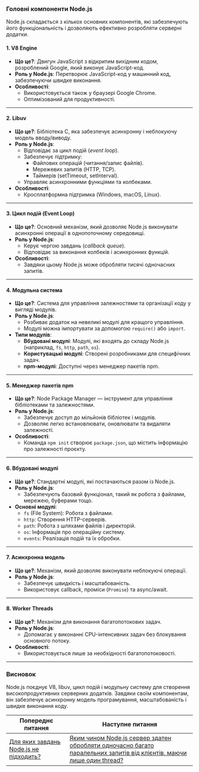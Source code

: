 ### Головні компоненти Node.js

Node.js складається з кількох основних компонентів, які забезпечують його функціональність і дозволяють ефективно розробляти серверні додатки.

#### **1. V8 Engine**
- **Що це?**: Двигун JavaScript з відкритим вихідним кодом, розроблений Google, який виконує JavaScript-код.
- **Роль у Node.js**: Перетворює JavaScript-код у машинний код, забезпечуючи швидке виконання.
- **Особливості**:
    - Використовується також у браузері Google Chrome.
    - Оптимізований для продуктивності.

---

#### **2. Libuv**
- **Що це?**: Бібліотека C, яка забезпечує асинхронну і неблокуючу модель вводу/виводу.
- **Роль у Node.js**:
    - Відповідає за цикл подій (*event loop*).
    - Забезпечує підтримку:
        - Файлових операцій (читання/запис файлів).
        - Мережевих запитів (HTTP, TCP).
        - Таймерів (setTimeout, setInterval).
    - Управляє асинхронними функціями та колбеками.
- **Особливості**:
    - Кросплатформна підтримка (Windows, macOS, Linux).

---

#### **3. Цикл подій (Event Loop)**
- **Що це?**: Основний механізм, який дозволяє Node.js виконувати асинхронні операції в однопоточному середовищі.
- **Роль у Node.js**:
    - Керує чергою завдань (*callback queue*).
    - Відповідає за виконання колбеків і асинхронних функцій.
- **Особливості**:
    - Завдяки цьому Node.js може обробляти тисячі одночасних запитів.

---

#### **4. Модульна система**
- **Що це?**: Система для управління залежностями та організації коду у вигляді модулів.
- **Роль у Node.js**:
    - Розбиває додаток на невеликі модулі для кращого управління.
    - Модулі можна імпортувати за допомогою `require()` або `import`.
- **Типи модулів**:
    - **Вбудовані модулі**: Модулі, які входять до складу Node.js (наприклад, `fs`, `http`, `path`, `os`).
    - **Користувацькі модулі**: Створені розробниками для специфічних задач.
    - **npm-модулі**: Доступні через менеджер пакетів npm.

---

#### **5. Менеджер пакетів npm**
- **Що це?**: Node Package Manager — інструмент для управління бібліотеками та залежностями.
- **Роль у Node.js**:
    - Забезпечує доступ до мільйонів бібліотек і модулів.
    - Дозволяє легко встановлювати, оновлювати та видаляти залежності.
- **Особливості**:
    - Команда `npm init` створює `package.json`, що містить інформацію про залежності проєкту.

---

#### **6. Вбудовані модулі**
- **Що це?**: Стандартні модулі, які постачаються разом із Node.js.
- **Роль у Node.js**:
    - Забезпечують базовий функціонал, такий як робота з файлами, мережею, буферами тощо.
- **Основні модулі**:
    - `fs` (File System): Робота з файлами.
    - `http`: Створення HTTP-серверів.
    - `path`: Робота з шляхами файлів і директорій.
    - `os`: Інформація про операційну систему.
    - `events`: Реалізація подій та їх обробки.

---

#### **7. Асинхронна модель**
- **Що це?**: Механізм, який дозволяє виконувати неблокуючі операції.
- **Роль у Node.js**:
    - Забезпечує швидкість і масштабованість.
    - Використовує callback, проміси (`Promise`) та async/await.

---

#### **8. Worker Threads**
- **Що це?**: Механізм для виконання багатопотокових задач.
- **Роль у Node.js**:
    - Допомагає у виконанні CPU-інтенсивних задач без блокування основного потоку.
- **Особливості**:
    - Використовується лише за необхідності багатопотоковості.

---

### Висновок
Node.js поєднує V8, libuv, цикл подій і модульну систему для створення високопродуктивних серверних додатків. Завдяки своїм компонентам, він забезпечує асинхронну модель програмування, масштабованість і швидке виконання коду.


| Попереднє питання                                                                    | Наступне питання                                                                                                                                                                                                                                |
|--------------------------------------------------------------------------------------|-------------------------------------------------------------------------------------------------------------------------------------------------------------------------------------------------------------------------------------------------|
| [Для яких завдань Node.js не підходить?](3-what-tasks-is-node-js-not-suitable-for.md) | [Яким чином Node.js сервер здатен обробляти одночасно багато паралельних запитів від клієнтів, маючи лише один thread?](5-how-is–a-node-js-server-able-to-handle-many-parallel-requests-from-clients-at-the-same-time-with-only-one-thread.md)  |
